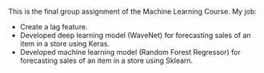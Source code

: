 This is the final group assignment of the Machine Learning Course. 
My job:
- Create a lag feature.
- Developed deep learning model (WaveNet) for forecasting sales of an item in a store using Keras.
- Developed machine learning model (Random Forest Regressor) for forecasting sales of an item in a store using Sklearn.